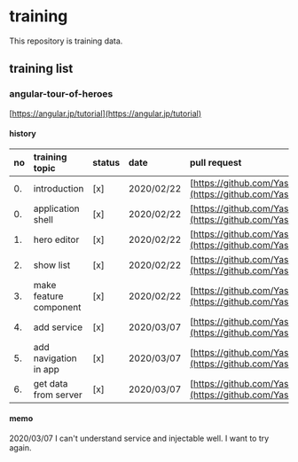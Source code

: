 # training

This repository is training data.

## training list

### angular-tour-of-heroes

[https://angular.jp/tutorial](https://angular.jp/tutorial)

#### history

| no | training topic | status | date | pull request |
| :--- | :--------------------- | :---- | :-------------- | :--------------------------------- |
| 0. | introduction | [x] | 2020/02/22 | [https://github.com/YasunoriMATSUOKA/training/pull/2](https://github.com/YasunoriMATSUOKA/training/pull/2) |
| 0. | application shell | [x] | 2020/02/22 | [https://github.com/YasunoriMATSUOKA/training/pull/1](https://github.com/YasunoriMATSUOKA/training/pull/1) |
| 1. | hero editor | [x] | 2020/02/22 | [https://github.com/YasunoriMATSUOKA/training/pull/7](https://github.com/YasunoriMATSUOKA/training/pull/7) |
| 2. | show list | [x] | 2020/02/22 | [https://github.com/YasunoriMATSUOKA/training/pull/8](https://github.com/YasunoriMATSUOKA/training/pull/8) |
| 3. | make feature component | [x] | 2020/02/22 | [https://github.com/YasunoriMATSUOKA/training/pull/14](https://github.com/YasunoriMATSUOKA/training/pull/14) |
| 4. | add service | [x] | 2020/03/07 | [https://github.com/YasunoriMATSUOKA/training/pull/16](https://github.com/YasunoriMATSUOKA/training/pull/16) |
| 5. | add navigation in app | [x] | 2020/03/07 | [https://github.com/YasunoriMATSUOKA/training/pull/17](https://github.com/YasunoriMATSUOKA/training/pull/17) |
| 6. | get data from server | [x] | 2020/03/07 | [https://github.com/YasunoriMATSUOKA/training/pull/18](https://github.com/YasunoriMATSUOKA/training/pull/18) |

#### memo

2020/03/07
I can't understand service and injectable well.
I want to try again.
